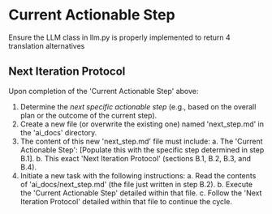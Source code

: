 # Current Actionable Step
Ensure the LLM class in llm.py is properly implemented to return 4 translation alternatives

## Next Iteration Protocol
Upon completion of the 'Current Actionable Step' above:
1. Determine the *next specific actionable step* (e.g., based on the overall plan or the outcome of the current step).
2. Create a new file (or overwrite the existing one) named 'next_step.md' in the 'ai_docs' directory.
3. The content of this new 'next_step.md' file must include:
    a. The 'Current Actionable Step': [Populate this with the specific step determined in step B.1].
    b. This exact 'Next Iteration Protocol' (sections B.1, B.2, B.3, and B.4).
4. Initiate a new task with the following instructions:
    a. Read the contents of 'ai_docs/next_step.md' (the file just written in step B.2).
    b. Execute the 'Current Actionable Step' detailed within that file.
    c. Follow the 'Next Iteration Protocol' detailed within that file to continue the cycle.

